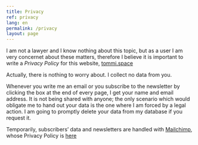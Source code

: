```yaml
---
title: Privacy
ref: privacy
lang: en
permalink: /privacy
layout: page
---
```

I am not a lawyer and I know nothing about this topic, but as a user I am very concernet about these matters, therefore I believe it is important to write a <cite>Privacy Policy</cite> for this website, [tommi.space](/home "tommi.space home")

Actually, there is nothing to worry about. I collect no data from you.

Whenever you write me an email or you subscribe to the newsletter by clicking the box at the end of every page, I get your name and email address. It is not being shared with anyone; the only scenario which would obligate me to hand out your data is the one where I am forced by a legal action. I am going to promptly delete your data from my database if you request it.

Temporarily, subscribers’ data and newsletters are handled with [Mailchimp](https://mailchimp.com "Mailchimp"), whose Privacy Policy is [here](https://mailchimp.com/legal "Mailchimp Legal")
